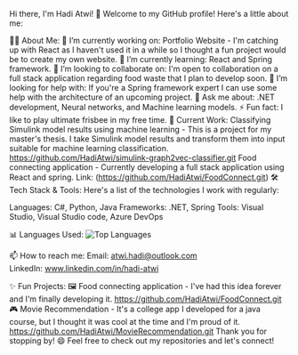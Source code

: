 Hi there, I'm Hadi Atwi! 👋
Welcome to my GitHub profile! Here's a little about me:

👨‍💻 About Me:
🔭 I’m currently working on: Portfolio Website - I'm catching up with React as I haven't used it in a while so I thought a fun project would be to create my own website.
🌱 I’m currently learning: React and Spring framework.
👯 I’m looking to collaborate on: I'm open to collaboration on a full stack application regarding food waste that I plan to develop soon. 
🤔 I’m looking for help with: If you're a Spring framework expert I can use some help with the architecture of an upcoming project.
💬 Ask me about: .NET development, Neural networks, and Machine learning models.
⚡ Fun fact: I like to play ultimate frisbee in my free time.
💼 Current Work:
Classifying Simulink model results using machine learning - This is a project for my master's thesis. I take Simulink model results and transform them into input suitable for machine learning classification. https://github.com/HadiAtwi/simulink-graph2vec-classifier.git
Food connecting application - Currently developing a full stack application using React and spring. Link: (https://github.com/HadiAtwi/FoodConnect.git)
🛠 Tech Stack & Tools:
Here's a list of the technologies I work with regularly:

Languages: C#, Python, Java
Frameworks: .NET, Spring 
Tools: Visual Studio, Visual Studio code, Azure DevOps


📊 Languages Used: ![Top Languages](https://github-readme-stats.vercel.app/api/top-langs/?username=HadiAtwi&layout=compact&hide_border=true&theme=radical)


📫 How to reach me:
Email: atwi.hadi@outlook.com  
LinkedIn: www.linkedin.com/in/hadi-atwi



✨ Fun Projects:
🖼️ Food connecting application - I've had this idea forever and I'm finally developing it. https://github.com/HadiAtwi/FoodConnect.git
🎮 Movie Recommendation - It's a college app I developed for a java course, but I thought it was cool at the time and I'm proud of it. https://github.com/HadiAtwi/MovieRecommendation.git
Thank you for stopping by! 😄
Feel free to check out my repositories and let's connect!
